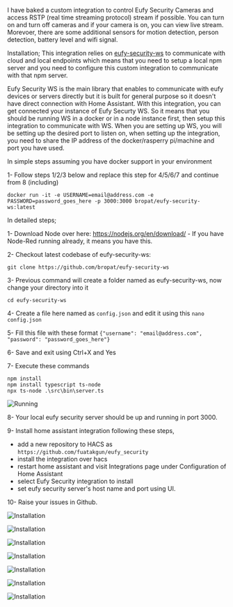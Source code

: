 I have baked a custom integration to control Eufy Security Cameras and access RSTP (real time streaming protocol) stream if possible. You can turn on and turn off cameras and if your camera is on, you can view live stream. Morevoer, there are some additional sensors for motion detection, person detection, battery level and wifi signal.

Installation;
 This integration relies on [eufy-security-ws](https://github.com/bropat/eufy-security-ws) to communicate with cloud and local endpoints which means that you need to setup a local npm server and you need to configure this custom integration to communicate with that npm server.
 
 Eufy Security WS is the main library that enables to communicate with eufy devices or servers directly but it is built for general purpose so it doesn't have direct connection with Home Assistant. With this integration, you can get connected your instance of Eufy Securty WS. So it means that you should be running WS in a docker or in a node instance first, then setup this integration to communicate with WS. When you are setting up WS, you will be setting up the desired port to listen on, when setting up the integration, you need to share the IP address of the docker/rasperry pi/machine and port you have used.

In simple steps assuming you have docker support in your environment

1- Follow steps 1/2/3 below and replace this step for 4/5/6/7 and continue from 8 (including)
```
docker run -it -e USERNAME=email@address.com -e PASSWORD=password_goes_here -p 3000:3000 bropat/eufy-security-ws:latest
```

In detailed steps;
 
 1- Download Node over here: https://nodejs.org/en/download/ - If you have Node-Red running already, it means you have this.
 
 2- Checkout latest codebase of eufy-security-ws: 
 
 `git clone https://github.com/bropat/eufy-security-ws`
 
 3- Previous command will create a folder named as eufy-security-ws, now change your directory into it
 
 ```cd eufy-security-ws```
 
 4- Create a file here named as `config.json` and edit it using this 
 ```nano config.json```
 
 5- Fill this file with these format 
 ```{"username": "email@address.com", "password": "password_goes_here"}```
 
 6- Save and exit using Ctrl+X and Yes
 
 7- Execute these commands
```
npm install
npm install typescript ts-node
npx ts-node .\src\bin\server.ts
```
![Running](https://github.com/fuatakgun/eufy_security/blob/master/eufy0.PNG?raw=true)
    
8- Your local eufy security server should be up and running in port 3000.

9- Install home assistant integration following these steps,
- add a new repository to HACS as `https://github.com/fuatakgun/eufy_security`
- install the integration over hacs
- restart home assistant and visit Integrations page under Configuration of Home Assistant
- select Eufy Security integration to install
- set eufy security server's host name and port using UI.

10- Raise your issues in Github. 

![Installation](https://github.com/fuatakgun/eufy_security/blob/master/eufy1.PNG?raw=true)

![Installation](https://github.com/fuatakgun/eufy_security/blob/master/eufy2.PNG?raw=true)

![Installation](https://github.com/fuatakgun/eufy_security/blob/master/eufy3.PNG?raw=true)

![Installation](https://github.com/fuatakgun/eufy_security/blob/master/eufy4.PNG?raw=true)

![Installation](https://github.com/fuatakgun/eufy_security/blob/master/eufy5.PNG?raw=true)

![Installation](https://github.com/fuatakgun/eufy_security/blob/master/stream.PNG?raw=true)

![Installation](https://github.com/fuatakgun/eufy_security/blob/master/motion%20detected.PNG?raw=true)
